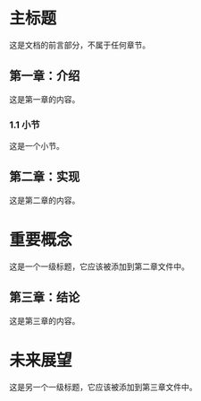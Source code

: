 # 主标题

这是文档的前言部分，不属于任何章节。

## 第一章：介绍

这是第一章的内容。

### 1.1 小节

这是一个小节。

## 第二章：实现

这是第二章的内容。

# 重要概念

这是一个一级标题，它应该被添加到第二章文件中。

## 第三章：结论

这是第三章的内容。

# 未来展望

这是另一个一级标题，它应该被添加到第三章文件中。 
